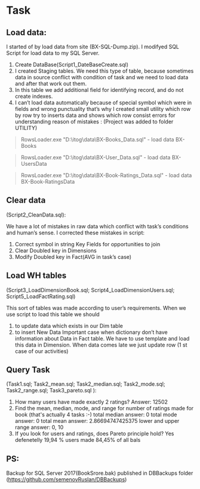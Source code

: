 # Task
## Load data:

I started of by load data from site (BX-SQL-Dump.zip). I modifyed SQL Script for load data to my SQL Server.
1.	Create DataBase(Script1_DateBaseCreate.sql)
2.	I created Staging tables. We need this type of table, because sometimes data in source conflict with condition of task and we need to load data and after that work out them. 
3.	In this table we add additional field for identifying record,  and do not create indexes.
4.	I can’t  load data automatically because of special symbol which were in fields and wrong punctuality that’s why I created small utility which row  by row try to inserts data and shows which row consist errors for understanding reason of mistakes : (Project was added to folder UTILITY)
>RowsLoader.exe "D:\itog\data\BX-Books_Data.sql" - load data BX-Books

>RowsLoader.exe "D:\itog\data\BX-User_Data.sql" - load data BX-UsersData

>RowsLoader.exe "D:\itog\data\BX-Book-Ratings_Data.sql" - load data BX-Book-RatingsData

## Clear data 
(Script2_CleanData.sql):

We have a lot of mistakes in raw data which conflict with task’s conditions and human’s sense. I corrected these mistakes in script:
1.	Correct symbol in string Key Fields for opportunities to join
2.	Clear Doubled key in Dimensions
3.	Modify Doubled key in Fact(AVG in task’s case) 

## Load WH tables
(Script3_LoadDimensionBook.sql; Script4_LoadDimensionUsers.sql; Script5_LoadFactRating.sql)

This sort of tables  was made according to user’s requirements. When we use script to load this table we should 
1.	to update data which exists in our Dim table
2.	to insert New Data
Important case when dictionary don’t have information about Data in Fact table. We have to use template and load this data in Dimension. When data comes late we just update row (1 st case of our activities)

## Query Task 
(Task1.sql; Task2_mean.sql; Task2_median.sql; Task2_mode.sql; Task2_range.sql; Task3_pareto.sql ):

1.  How many users have made exactly 2 ratings?
Answer: 12502
2. Find the mean, median, mode, and range for number of ratings made for book (that's
actually 4 tasks :-)
total median answer: 0 
total mode answer: 0 
total mean answer: 2.86694747425375 
lower and upper range answer: 0, 10 
3. If you look for users and ratings, does Pareto principle hold?
Yes defenetelly 19,94 % users made 84,45% of all bals

## PS:
Backup for SQL Server 2017(BookSrore.bak) published in DBBackups folder (https://github.com/semenovRuslan/DBBackups)
